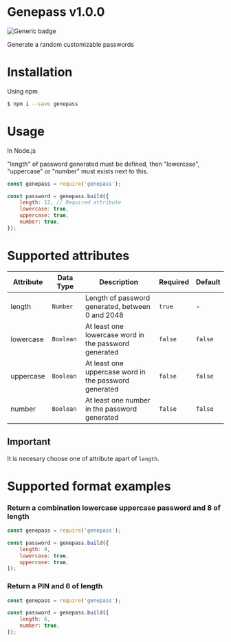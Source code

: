 # Genepass v1.0.0
![Generic badge](https://img.shields.io/badge/Version-1.0.0-green.svg)

Generate a random customizable passwords

# Installation
Using npm
```bash
$ npm i --save genepass
```
# Usage
In Node.js

"length" of password generated must be defined, then "lowercase", "uppercase" or "number" must exists next to this. 
```js
const genepass = require('genepass');

const password = genepass.build({
    length: 12, // Required attribute
    lowercase: true,
    uppercase: true,
    number: true,
});
```
# Supported attributes
| Attribute | Data Type | Description | Required | Default |
| --- | --- | --- | --- | --- |
| length | `Number` | Length of password generated, between 0 and 2048 | `true` | - |
| lowercase | `Boolean` | At least one lowercase word in the password generated | `false` | `false` |
| uppercase | `Boolean` | At least one uppercase word in the password generated | `false` | `false` |
| number | `Boolean` | At least one number in the password generated | `false` | `false` |

## Important
It is necesary choose one of attribute apart of `length`.

# Supported format examples

### Return a combination lowercase uppercase password and 8 of length
```js
const genepass = require('genepass');

const password = genepass.build({
    length: 8,
    lowercase: true,
    uppercase: true,
});
```

### Return a PIN and 6 of length
```js
const genepass = require('genepass');

const password = genepass.build({
    length: 6,
    number: true,
});
```

<!-- ### Return a difficult password
```js
const genepass = require('genepass');

const password = genepass.build({
    length: 32,
    lowercase: true,
    uppercase: true,
    number: true,
    special: true,
});
``` -->